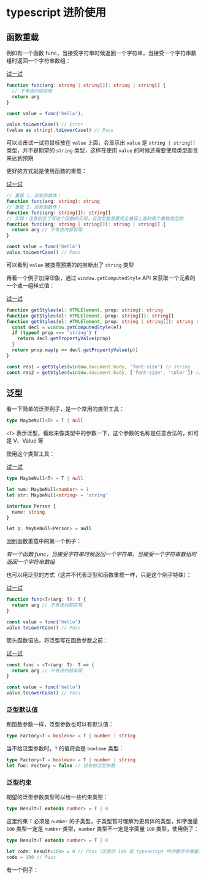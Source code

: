# typescript 进阶使用

## 函数重载

例如有一个函数 func，当接受字符串时候返回一个字符串，当接受一个字符串数组时返回一个字符串数组：

[试一试](https://www.typescriptlang.org/play?target=99&jsx=0#code/GYVwdgxgLglg9mABKSAKAhgJwOYC5EDOUmMY2iAPocadgNoC6AlPkSWZde-Q4gN4AoRIgD0IxIFg5QMABgRTDAoYqALhMB52oAbnIYkwBTKCExIs2AQF8BAiAiKIAbugA2ITYgC8ycBFQByABabbtuB5MANymNvaaAHRQcAAycADumpgAwugEmqhMouIAopiYcJgCqGEOiGlctExRsQlJqemZ2YgACmkEAkA)
```ts
function func(arg: string | string[]): string | string[] {
  // 不考虑内部实现
  return arg
}

const value = func('hello');

value.toLowerCase() // Error
(value as string).toLowerCase() // Pass
```

可以点击试一试将鼠标放在 `value` 上面，会显示出 `value` 是 `string | string[]` 类型，并不是期望的 `string` 类型，这样在使用 `value` 的时候还需要使用类型断言来达到预期

更好的方式就是使用函数的重载：

[试一试](https://www.typescriptlang.org/play?target=99&jsx=0&ssl=11&ssc=28&pln=1&pc=1#code/PTAElnExfeNBGQYf8IU2hIc0L+KgHU0MryhAf4FADMBXAOwGMAXASwHsjRDSAKAQwCcBzALlAGcyWKibAJRde-QThARoAJkSpMueuWq1lzdqL4C2AbQC6IntsEHJYQHnagBucsgC5tA8IaBqJUAb+oDC5QJmKgTfjAVHLpAIW7WcIAocoDePoDR6oD0ZoAA6YCBkYAx2oAWioA+ioCd2oBQcoBG6X6AJHLeUOF++MQqNHTFGpzG4mygAD5VOgZGYjp1Dab6oADeOKCgLACmZAQstKw1UoCwcoDAAYCKYYChioAXCdY4AL44OCQ0vKAAbkwANgQDoAC8ZYwA5AAWAwcHVJdCOPtHAwB0ZFQAMlQA7gMWABhJjcAYMISgKQABVB3BwQA)
```ts
// 重载 1，没有函数体！
function func(arg: string): string
// 重载 2，没有函数体！
function func(arg: string[]): string[]
// 实现！注意别忘了写这个函数的实现，且类型是需要完全兼容上面的两个重载类型的
function func(arg: string | string[]): string | string[] {
  return arg // 不考虑内部实现
}

const value = func('hello')
value.toLowerCase() // Pass
```

可以看到 `value` 被按照预期的的推断出了 `string` 类型

再看一个例子加深印象，通过 `window.getComputedStyle` API 来获取一个元素的一个或一组样式值：

[试一试](https://www.typescriptlang.org/play?target=99&jsx=0#code/GYVwdgxgLglg9mABAcwKZQMpQJ4BtUDOAFKrgFyIASAKgLIAyAovgLaphQA0iADgE5weFAlD4wwyAJTDR45AChQkWAhToseQiXJU6TVuy68BQxCLESA2gF1pZ2VeuLw0eEjSYc+YqQo0GzKhsHNz8gjIWyIgAPvaRNnbmcjFxcjaIAN7yiIgQCCKIACaoELiIALyIAO7ihXBVAHQeAMJwLDwgUKiFGvjaktmIMMCIRDg8qHAjYTwV5ZUA5EkSC5KZgzl86CB8SMWlTegACiaofDgAagCGuCCoRDMDOQC+g1tQO0gzDSxXPA8VAB8RRKuEOUBOgjOlxudwekgGr3keTABS2BAAjBU1J5NMQamA6o06hAQMEoA0AEZwQrYbgLYAIKAAWgIMAAXqhVogAPQ81ISZH5KCIdEAJmxHl6WgJRIaJLJhipNLpiEsDKZrI5XPpeVwcD4C1svP5y2QNnkQA)
```ts
function getStyles(el: HTMLElement, prop: string): string
function getStyles(el: HTMLElement, prop: string[]): string[]
function getStyles(el: HTMLElement, prop: string | string[]): string | string[] {
  const decl = window.getComputedStyle(el)
  if (typeof prop === 'string') {
    return decl.getPropertyValue(prop)
  }
  return prop.map(p => decl.getPropertyValue(p))
}

const res1 = getStyles(window.document.body, 'font-size') // string
const res2 = getStyles(window.document.body, ['font-size', 'color']) // string[]
```

## 泛型

看一下简单的泛型例子，是一个常用的类型工具：

```ts
type MaybeNull<T> = T | null
```

`<T>` 表示泛型，看起来像类型中的参数一下，这个参数的名称是任意合法的，如可是 V、Value 等

使用这个类型工具：

[试一试](https://www.typescriptlang.org/play?target=99&jsx=0#code/C4TwDgpgBAsghiARhAcgVwDYYDwBUB8UAvFLlAD5QB2mGAUHRhMNWgLYBcsCy6W2NNsgBOhEgEZGzKAGdgwrvCSpa2OcICWVAOZioAcnVbt+hluARhAMzgBjaAAVLMgPZUoAbzpRqcNhC4jHToAXwYmFjBFHhV+J2FXKj0aLCA)
```ts
type MaybeNull<T> = T | null

let num: MaybeNull<number> = 1
let str: MaybeNull<string> = 'string'

interface Person {
  name: string
}

let p: MaybeNull<Person> = null
```

回到函数重载中的第一个例子：

_有一个函数 func，当接受字符串时候返回一个字符串，当接受一个字符串数组时返回一个字符串数组_

也可以用泛型的方式（这并不代表泛型和函数重载一样，只是这个例子特殊）：

[试一试](https://www.typescriptlang.org/play?target=99&jsx=0&ssl=6&ssc=28&pln=1&pc=1#code/GYVwdgxgLglg9mABKSAeAKgPgBQEMBOA5gFyLoCUp6iA3gFCKL4CmUI+SBhiA9D4oFg5QMABgRTDAoYqALhMB52oAbnOgF86dCAgDOURADdcAGxDNEAXmTgI2AOQALZjp1xz5Otr3MAdFDgAZOAHdm+AGFcVWZscl5+AAVg1SA)
```ts
function func<T>(arg: T): T {
  return arg // 不考虑内部实现
}

const value = func('hello')
value.toLowerCase() // Pass
```

箭头函数语法，将泛型写在函数参数之前：

[试一试](https://www.typescriptlang.org/play?target=99&jsx=0&ssl=6&ssc=28&pln=1&pc=1#code/MYewdgzgLgBAZgVzMGBeGAeAKgPgBQCGATgOYBcMWAlBVmjjAN4BQMMRAplAkWDMSRgB6ITECwcoGAAwIphgUMVAFwmA87UANzswC+zZqEiwAbgQA2CDmnhJgeAOQALDvv0gLVZnsMcAdFBAAZEAHcORADCBBAceFTCogAKIRBAA)
```ts
const func = <T>(arg: T): T => {
  return arg // 不考虑内部实现
}

const value = func('hello')
value.toLowerCase() // Pass
```

### 泛型默认值

和函数参数一样，泛型参数也可以有默认值：

```ts
type Factory<T = boolean> = T | number | string
```

当不给泛型参数时，`T` 的值将会是 `boolean` 类型：

```ts
type Factory<T = boolean> = T | number | string
let foo: Factory = false // 没有给泛型参数
```

### 泛型约束

期望的泛型参数类型可以给一些约束类型：

```ts
type Result<T extends number> = T | 0
```

这里约束 `T` 必须是 `number` 的子类型，子类型暂时理解为更具体的类型，如字面量 `100` 类型一定是 `number` 类型，`number` 类型不一定是字面量 `100` 类型，使用例子：

```ts
type Result<T extends number> = T | 0

let code: Result<100> = 0 // Pass（这里的 100 是 typescript 中的数字字面量类型，不是实际的 js 值，编译后会被移除）
code = 100 // Pass
```

有一个例子：


